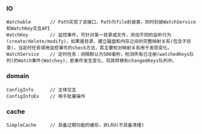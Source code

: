 ### IO
    Watchable       // Path实现了该接口，Path为file封装类，同时封装WatchService和WatchKey交互API
    WatchKey        // 监控事件，可针对某一目录或文件，添加不同的监听行为(create/delete/modify)，如果是目录，建立磁盘和内存之间的完整映射关系(包含子目录)，当定时任务调用监控事件的check方法，其主要校对映射关系用于发现变化。
    WatchService    // 定时任务：间隔默认为500毫秒，检测所有已注册(watchedKeys队列)的Watch事件(Watchey)，若事件发生变化，将其转移到changedKeys队列中。

### domain
    ConfigInfo      // 主体交互
    ConfigInfoEx    // 用于批量操作

### cache
    SimpleCache     // 具备过期功能的缓存，非LRU(不具备清理)